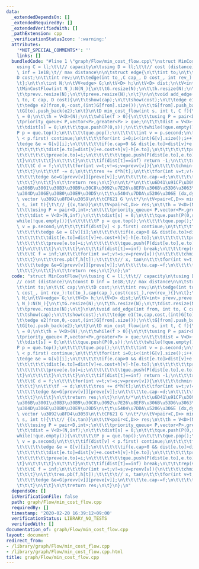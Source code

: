 ```yaml
---
data:
  _extendedDependsOn: []
  _extendedRequiredBy: []
  _extendedVerifiedWith: []
  _pathExtension: cpp
  _verificationStatusIcon: ':warning:'
  attributes:
    '*NOT_SPECIAL_COMMENTS*': ''
    links: []
  bundledCode: "#line 1 \"graph/Flow/min_cost_flow.cpp\"\nstruct MinCostFlow{\n\t\
    using C = ll;\t\t// capacity\n\tusing D = ll;\t\t// cost (distance)\n\tconst D\
    \ inf = 1e18;\t// max distance\n\n\tstruct edge{\n\t\tint to;\n\t\tC cap;\n\t\t\
    D cost;\n\t\tint rev;\n\t\tedge(int to_,C cap_, D cost_, int rev_):to(to_),cap(cap_),cost(cost_),rev(rev_){}\n\
    \t};\n\t\n\tint N;\n\tVV<edge> G;\n\tV<D> h;\n\tV<D> dist;\n\tV<int> prevv,preve;\n\
    \tMinCostFlow(int N_):N(N_){\n\t\tG.resize(N);\n\t\th.resize(N);\n\t\tdist.resize(N);\n\
    \t\tprevv.resize(N);\n\t\tpreve.resize(N);\n\t}\n\n\tvoid add_edge(int from, int\
    \ to, C cap, D cost){\n\t\tshow(cap);\n\t\tshow(cost);\n\t\tedge e1(to,cap,cost,(int)G[to].size());\n\
    \t\tedge e2(from,0,-cost,(int)G[from].size());\n\t\tG[from].push_back(e1);\n\t\
    \tG[to].push_back(e2);\n\t}\n\tD min_cost_flow(int s, int t, C f){\n\t\tD res\
    \ = 0;\n\t\th = V<D>(N);\n\t\twhile(f > 0){\n\t\t\tusing P = pair<D,int>;\n\t\t\
    \tpriority_queue< P,vector<P>,greater<P> > que;\n\t\t\tdist = V<D>(N,inf);\n\t\
    \t\tdist[s] = 0;\n\t\t\tque.push(P(0,s));\n\t\t\twhile(!que.empty()){\n\t\t\t\t\
    P p = que.top();\n\t\t\t\tque.pop();\n\t\t\t\tint v = p.second;\n\t\t\t\tif(dist[v]\
    \ < p.first) continue;\n\t\t\t\tfor(int i=0;i<(int)G[v].size();i++){\n\t\t\t\t\
    \tedge &e = G[v][i];\n\t\t\t\t\tif(e.cap>0 && dist[e.to]>dist[v]+e.cost+h[v]-h[e.to]){\n\
    \t\t\t\t\t\tdist[e.to]=dist[v]+e.cost+h[v]-h[e.to];\n\t\t\t\t\t\tprevv[e.to]=v;\n\
    \t\t\t\t\t\tpreve[e.to]=i;\n\t\t\t\t\t\tque.push(P(dist[e.to],e.to));\n\t\t\t\t\
    \t}\n\t\t\t\t}\n\t\t\t}\n\t\t\tif(dist[t]==inf) return -1;\n\t\t\trep(v,N) h[v]+=dist[v];\n\
    \t\t\tC d = f;\n\t\t\tfor(int v=t;v!=s;v=prevv[v]){\n\t\t\t\tchmin(d,G[prevv[v]][preve[v]].cap);\n\
    \t\t\t}\n\t\t\tf -= d;\n\t\t\tres += d*h[t];\n\t\t\tfor(int v=t;v!=s;v=prevv[v]){\n\
    \t\t\t\tedge &e=G[prevv[v]][preve[v]];\n\t\t\t\te.cap-=d;\n\t\t\t\tG[v][e.rev].cap+=d;\n\
    \t\t\t}\n\t\t}\n\t\treturn res;\n\t}\n\n\t/*\n\t\t\u6D41\u91CF\u3092\u6A2A\u8EF8\
    \u306B\u3001\u30B3\u30B9\u30C8\u3092\u7E26\u8EF8\u306B\u53D6\u3063\u305F\u3068\
    \u304D\u306E\u30B0\u30E9\u30D5\n\t\t\u5404\u7DDA\u5206\u306E (dx,dy/dx) \u306E\
    \ vector \u3092\u8FD4\u3059\n\t\tCF621 G \n\t*/\n\tV<pair<C,D>> min_cost_flow_slopes(int\
    \ s, int t){\t\t// {(x,tan)}\n\t\tV<pair<C,D>> res;\n\t\th = V<D>(N);\n\t\twhile(true){\n\
    \t\t\tusing P = pair<D,int>;\n\t\t\tpriority_queue< P,vector<P>,greater<P> > que;\n\
    \t\t\tdist = V<D>(N,inf);\n\t\t\tdist[s] = 0;\n\t\t\tque.push(P(0,s));\n\t\t\t\
    while(!que.empty()){\n\t\t\t\tP p = que.top();\n\t\t\t\tque.pop();\n\t\t\t\tint\
    \ v = p.second;\n\t\t\t\tif(dist[v] < p.first) continue;\n\t\t\t\tfor(int i=0;i<(int)G[v].size();i++){\n\
    \t\t\t\t\tedge &e = G[v][i];\n\t\t\t\t\tif(e.cap>0 && dist[e.to]>dist[v]+e.cost+h[v]-h[e.to]){\n\
    \t\t\t\t\t\tdist[e.to]=dist[v]+e.cost+h[v]-h[e.to];\n\t\t\t\t\t\tprevv[e.to]=v;\n\
    \t\t\t\t\t\tpreve[e.to]=i;\n\t\t\t\t\t\tque.push(P(dist[e.to],e.to));\n\t\t\t\t\
    \t}\n\t\t\t\t}\n\t\t\t}\n\t\t\tif(dist[t]==inf) break;\n\t\t\trep(v,N) h[v]+=dist[v];\n\
    \t\t\tC f = inf;\n\t\t\tfor(int v=t;v!=s;v=prevv[v]){\n\t\t\t\tchmin(f,G[prevv[v]][preve[v]].cap);\n\
    \t\t\t}\n\t\t\tres.pb(f,h[t]);\t\t\t\t// x, tan\n\t\t\tfor(int v=t;v!=s;v=prevv[v]){\n\
    \t\t\t\tedge &e=G[prevv[v]][preve[v]];\n\t\t\t\te.cap-=f;\n\t\t\t\tG[v][e.rev].cap+=f;\n\
    \t\t\t}\n\t\t}\n\t\treturn res;\n\t}\n};\n"
  code: "struct MinCostFlow{\n\tusing C = ll;\t\t// capacity\n\tusing D = ll;\t\t\
    // cost (distance)\n\tconst D inf = 1e18;\t// max distance\n\n\tstruct edge{\n\
    \t\tint to;\n\t\tC cap;\n\t\tD cost;\n\t\tint rev;\n\t\tedge(int to_,C cap_, D\
    \ cost_, int rev_):to(to_),cap(cap_),cost(cost_),rev(rev_){}\n\t};\n\t\n\tint\
    \ N;\n\tVV<edge> G;\n\tV<D> h;\n\tV<D> dist;\n\tV<int> prevv,preve;\n\tMinCostFlow(int\
    \ N_):N(N_){\n\t\tG.resize(N);\n\t\th.resize(N);\n\t\tdist.resize(N);\n\t\tprevv.resize(N);\n\
    \t\tpreve.resize(N);\n\t}\n\n\tvoid add_edge(int from, int to, C cap, D cost){\n\
    \t\tshow(cap);\n\t\tshow(cost);\n\t\tedge e1(to,cap,cost,(int)G[to].size());\n\
    \t\tedge e2(from,0,-cost,(int)G[from].size());\n\t\tG[from].push_back(e1);\n\t\
    \tG[to].push_back(e2);\n\t}\n\tD min_cost_flow(int s, int t, C f){\n\t\tD res\
    \ = 0;\n\t\th = V<D>(N);\n\t\twhile(f > 0){\n\t\t\tusing P = pair<D,int>;\n\t\t\
    \tpriority_queue< P,vector<P>,greater<P> > que;\n\t\t\tdist = V<D>(N,inf);\n\t\
    \t\tdist[s] = 0;\n\t\t\tque.push(P(0,s));\n\t\t\twhile(!que.empty()){\n\t\t\t\t\
    P p = que.top();\n\t\t\t\tque.pop();\n\t\t\t\tint v = p.second;\n\t\t\t\tif(dist[v]\
    \ < p.first) continue;\n\t\t\t\tfor(int i=0;i<(int)G[v].size();i++){\n\t\t\t\t\
    \tedge &e = G[v][i];\n\t\t\t\t\tif(e.cap>0 && dist[e.to]>dist[v]+e.cost+h[v]-h[e.to]){\n\
    \t\t\t\t\t\tdist[e.to]=dist[v]+e.cost+h[v]-h[e.to];\n\t\t\t\t\t\tprevv[e.to]=v;\n\
    \t\t\t\t\t\tpreve[e.to]=i;\n\t\t\t\t\t\tque.push(P(dist[e.to],e.to));\n\t\t\t\t\
    \t}\n\t\t\t\t}\n\t\t\t}\n\t\t\tif(dist[t]==inf) return -1;\n\t\t\trep(v,N) h[v]+=dist[v];\n\
    \t\t\tC d = f;\n\t\t\tfor(int v=t;v!=s;v=prevv[v]){\n\t\t\t\tchmin(d,G[prevv[v]][preve[v]].cap);\n\
    \t\t\t}\n\t\t\tf -= d;\n\t\t\tres += d*h[t];\n\t\t\tfor(int v=t;v!=s;v=prevv[v]){\n\
    \t\t\t\tedge &e=G[prevv[v]][preve[v]];\n\t\t\t\te.cap-=d;\n\t\t\t\tG[v][e.rev].cap+=d;\n\
    \t\t\t}\n\t\t}\n\t\treturn res;\n\t}\n\n\t/*\n\t\t\u6D41\u91CF\u3092\u6A2A\u8EF8\
    \u306B\u3001\u30B3\u30B9\u30C8\u3092\u7E26\u8EF8\u306B\u53D6\u3063\u305F\u3068\
    \u304D\u306E\u30B0\u30E9\u30D5\n\t\t\u5404\u7DDA\u5206\u306E (dx,dy/dx) \u306E\
    \ vector \u3092\u8FD4\u3059\n\t\tCF621 G \n\t*/\n\tV<pair<C,D>> min_cost_flow_slopes(int\
    \ s, int t){\t\t// {(x,tan)}\n\t\tV<pair<C,D>> res;\n\t\th = V<D>(N);\n\t\twhile(true){\n\
    \t\t\tusing P = pair<D,int>;\n\t\t\tpriority_queue< P,vector<P>,greater<P> > que;\n\
    \t\t\tdist = V<D>(N,inf);\n\t\t\tdist[s] = 0;\n\t\t\tque.push(P(0,s));\n\t\t\t\
    while(!que.empty()){\n\t\t\t\tP p = que.top();\n\t\t\t\tque.pop();\n\t\t\t\tint\
    \ v = p.second;\n\t\t\t\tif(dist[v] < p.first) continue;\n\t\t\t\tfor(int i=0;i<(int)G[v].size();i++){\n\
    \t\t\t\t\tedge &e = G[v][i];\n\t\t\t\t\tif(e.cap>0 && dist[e.to]>dist[v]+e.cost+h[v]-h[e.to]){\n\
    \t\t\t\t\t\tdist[e.to]=dist[v]+e.cost+h[v]-h[e.to];\n\t\t\t\t\t\tprevv[e.to]=v;\n\
    \t\t\t\t\t\tpreve[e.to]=i;\n\t\t\t\t\t\tque.push(P(dist[e.to],e.to));\n\t\t\t\t\
    \t}\n\t\t\t\t}\n\t\t\t}\n\t\t\tif(dist[t]==inf) break;\n\t\t\trep(v,N) h[v]+=dist[v];\n\
    \t\t\tC f = inf;\n\t\t\tfor(int v=t;v!=s;v=prevv[v]){\n\t\t\t\tchmin(f,G[prevv[v]][preve[v]].cap);\n\
    \t\t\t}\n\t\t\tres.pb(f,h[t]);\t\t\t\t// x, tan\n\t\t\tfor(int v=t;v!=s;v=prevv[v]){\n\
    \t\t\t\tedge &e=G[prevv[v]][preve[v]];\n\t\t\t\te.cap-=f;\n\t\t\t\tG[v][e.rev].cap+=f;\n\
    \t\t\t}\n\t\t}\n\t\treturn res;\n\t}\n};\n"
  dependsOn: []
  isVerificationFile: false
  path: graph/Flow/min_cost_flow.cpp
  requiredBy: []
  timestamp: '2020-02-20 16:39:12+09:00'
  verificationStatus: LIBRARY_NO_TESTS
  verifiedWith: []
documentation_of: graph/Flow/min_cost_flow.cpp
layout: document
redirect_from:
- /library/graph/Flow/min_cost_flow.cpp
- /library/graph/Flow/min_cost_flow.cpp.html
title: graph/Flow/min_cost_flow.cpp
---
```


